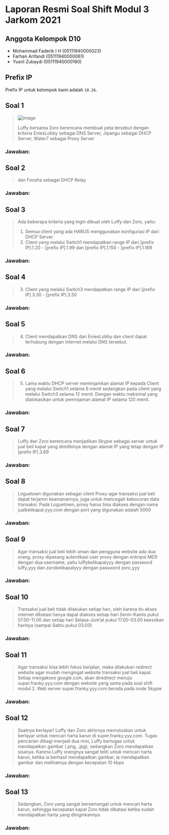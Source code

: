 # Laporan Resmi Soal Shift Modul 3 Jarkom 2021

## Anggota Kelompok D10
- Mohammad Faderik I H (05111940000023)
- Farhan Arifandi (05111940000061)
- Yusril Zubaydi (05111940000160)


## Prefix IP
Prefix IP untuk kelompok kami adalah `10.26`.

## Soal 1
> ![image](https://user-images.githubusercontent.com/70105993/141472155-85410a83-129d-4309-8d61-8655331c9899.png)
> 
> Luffy bersama Zoro berencana membuat peta tersebut dengan kriteria EniesLobby sebagai DNS Server, Jipangu sebagai DHCP Server, Water7 sebagai Proxy Server

### Jawaban:

## Soal 2
> dan Foosha sebagai DHCP Relay

### Jawaban:

## Soal 3
> Ada beberapa kriteria yang ingin dibuat oleh Luffy dan Zoro, yaitu:
> 1. Semua client yang ada HARUS menggunakan konfigurasi IP dari DHCP Server.
> 2. Client yang melalui Switch1 mendapatkan range IP dari [prefix IP].1.20 - [prefix IP].1.99 dan [prefix IP].1.150 - [prefix IP].1.169


### Jawaban:

## Soal 4
> 3. Client yang melalui Switch3 mendapatkan range IP dari [prefix IP].3.30 - [prefix IP].3.50

### Jawaban:

## Soal 5
> 4. Client mendapatkan DNS dari EniesLobby dan client dapat terhubung dengan internet melalui DNS tersebut.

### Jawaban:

## Soal 6
> 5. Lama waktu DHCP server meminjamkan alamat IP kepada Client yang melalui Switch1 selama 6 menit sedangkan pada client yang melalui Switch3 selama 12 menit. Dengan waktu maksimal yang dialokasikan untuk peminjaman alamat IP selama 120 menit.

### Jawaban:

## Soal 7
> Luffy dan Zoro berencana menjadikan Skypie sebagai server untuk jual beli kapal yang dimilikinya dengan alamat IP yang tetap dengan IP [prefix IP].3.69

### Jawaban:

## Soal 8
> Loguetown digunakan sebagai client Proxy agar transaksi jual beli dapat terjamin keamanannya, juga untuk mencegah kebocoran data transaksi.
> Pada Loguetown, proxy harus bisa diakses dengan nama jualbelikapal.yyy.com dengan port yang digunakan adalah 5000

### Jawaban:

## Soal 9
> Agar transaksi jual beli lebih aman dan pengguna website ada dua orang, proxy dipasang autentikasi user proxy dengan enkripsi MD5 dengan dua username, yaitu luffybelikapalyyy dengan password luffy_yyy dan zorobelikapalyyy dengan password zoro_yyy

### Jawaban:

## Soal 10
> Transaksi jual beli tidak dilakukan setiap hari, oleh karena itu akses internet dibatasi hanya dapat diakses setiap hari Senin-Kamis pukul 07.00-11.00 dan setiap hari Selasa-Jum’at pukul 17.00-03.00 keesokan harinya (sampai Sabtu pukul 03.00)

### Jawaban:

## Soal 11
> Agar transaksi bisa lebih fokus berjalan, maka dilakukan redirect website agar mudah mengingat website transaksi jual beli kapal. Setiap mengakses google.com, akan diredirect menuju super.franky.yyy.com dengan website yang sama pada soal shift modul 2. Web server super.franky.yyy.com berada pada node Skypie

### Jawaban:

## Soal 12
> Saatnya berlayar! Luffy dan Zoro akhirnya memutuskan untuk berlayar untuk mencari harta karun di super.franky.yyy.com. Tugas pencarian dibagi menjadi dua misi, Luffy bertugas untuk mendapatkan gambar (.png, .jpg), sedangkan Zoro mendapatkan sisanya. Karena Luffy orangnya sangat teliti untuk mencari harta karun, ketika ia berhasil mendapatkan gambar, ia mendapatkan gambar dan melihatnya dengan kecepatan 10 kbps

### Jawaban:

## Soal 13
> Sedangkan, Zoro yang sangat bersemangat untuk mencari harta karun, sehingga kecepatan kapal Zoro tidak dibatasi ketika sudah mendapatkan harta yang diinginkannya

### Jawaban:

